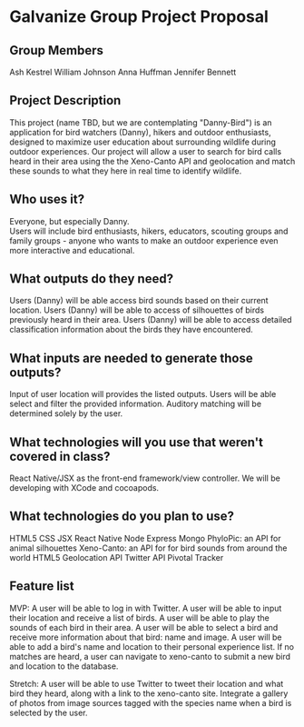 # Galvanize Group Project Proposal

## Group Members
Ash Kestrel
William Johnson
Anna Huffman
Jennifer Bennett

## Project Description

This project (name TBD, but we are contemplating "Danny-Bird") is an application for bird watchers (Danny), hikers and outdoor enthusiasts, designed to maximize user education about surrounding wildlife during outdoor experiences.  Our project will allow a user to search for bird calls heard in their area using the the Xeno-Canto API and geolocation and match these sounds to what they here in real time to identify wildlife.  

## Who uses it?

Everyone, but especially Danny.  
Users will include bird enthusiasts, hikers, educators, scouting groups and family groups - anyone who wants to make an outdoor experience even more interactive and educational.

## What outputs do they need?

Users (Danny) will be able access bird sounds based on their current location.
Users (Danny) will be able to access of silhouettes of birds previously heard in their area.
Users (Danny) will be able to access detailed classification information about the birds they have encountered.

## What inputs are needed to generate those outputs?

Input of user location will provides the listed outputs.  Users will be able select and filter the provided information.  Auditory matching will be determined solely by the user.

## What technologies will you use that weren't covered in class?

React Native/JSX as the front-end framework/view controller.
We will be developing with XCode and cocoapods.

## What technologies do you plan to use?

HTML5
CSS
JSX
React Native
Node
Express
Mongo
PhyloPic: an API for animal silhouettes
Xeno-Canto:  an API for for bird sounds from around the world
HTML5 Geolocation API
Twitter API
Pivotal Tracker

## Feature list

MVP:
A user will be able to log in with Twitter.
A user will be able to input their location and receive a list of birds.
A user will be able to play the sounds of each bird in their area.
A user will be able to select a bird and receive more information about that bird:  name and image.
A user will be able to add a bird's name and location to their personal experience list.
If no matches are heard, a user can navigate to xeno-canto to submit a new bird and location to the database.

Stretch:
A user will be able to use Twitter to tweet their location and what bird they heard, along with a link to the xeno-canto site.
Integrate a gallery of photos from image sources tagged with the species name when a bird is selected by the user.
